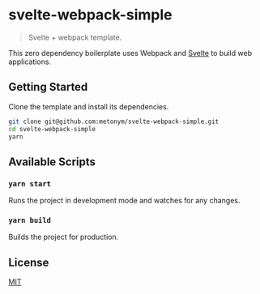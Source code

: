 # svelte-webpack-simple

> Svelte + webpack template.

This zero dependency boilerplate uses Webpack and [Svelte](https://svelte.dev/) to build web applications.

## Getting Started

Clone the template and install its dependencies.

```bash
git clone git@github.com:metonym/svelte-webpack-simple.git
cd svelte-webpack-simple
yarn
```

## Available Scripts

### `yarn start`

Runs the project in development mode and watches for any changes.

### `yarn build`

Builds the project for production.

## License

[MIT](LICENSE)
